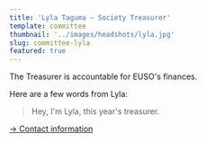 ```yaml
---
title: 'Lyla Taguma – Society Treasurer'
template: committee
thumbnail: '../images/headshots/lyla.jpg'
slug: committee-lyla
featured: true
---
```


The Treasurer is accountable for EUSO's finances.

Here are a few words from Lyla:

> Hey, I'm Lyla, this year's treasurer.

[→ Contact information](/contact/)